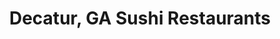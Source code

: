 ---
layout: city
title: Decatur, GA Sushi Restaurants
permalink: /georgia/decatur/
stateAbbr: GA
stateName: Georgia
cityName: Decatur

---